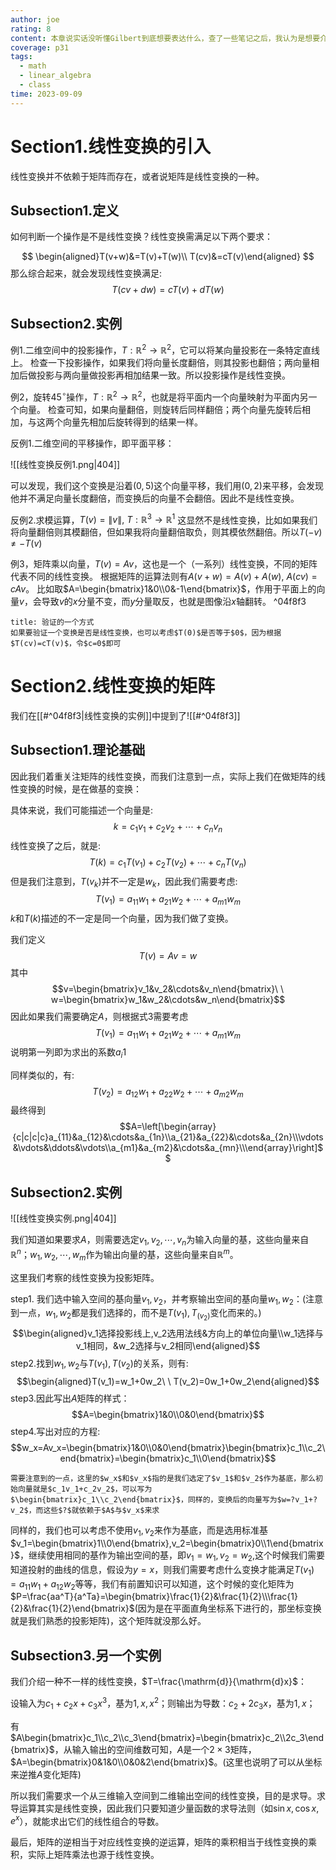 ```yaml
---
author: joe
rating: 8
content: 本章说实话没听懂Gilbert到底想要表达什么，查了一些笔记之后，我认为是想要介绍矩阵代表的线性变换时对矩阵的求法，难点在于最后的基的选择上。
coverage: p31
tags:
  - math
  - linear_algebra
  - class
time: 2023-09-09
---
```

# Section1.线性变换的引入

线性变换并不依赖于矩阵而存在，或者说矩阵是线性变换的一种。

## Subsection1.定义

如何判断一个操作是不是线性变换？线性变换需满足以下两个要求：

$$
\begin{aligned}T(v+w)&=T(v)+T(w)\\
T(cv)&=cT(v)\end{aligned}
$$
那么综合起来，就会发现线性变换满足:
$$T(cv+dw)=cT(v)+dT(w)$$

## Subsection2.实例

例1.二维空间中的投影操作，$T: \mathbb{R}^2\to\mathbb{R}^2$，它可以将某向量投影在一条特定直线上。
检查一下投影操作，如果我们将向量长度翻倍，则其投影也翻倍；两向量相加后做投影与两向量做投影再相加结果一致。所以投影操作是线性变换。

例2，旋转$45^\circ$操作，$T:\mathbb{R}^2\to\mathbb{R}^2$，也就是将平面内一个向量映射为平面内另一个向量。
检查可知，如果向量翻倍，则旋转后同样翻倍；两个向量先旋转后相加，与这两个向量先相加后旋转得到的结果一样。

反例1.二维空间的平移操作，即平面平移：

![[线性变换反例1.png|404]]


可以发现，我们这个变换是沿着$(0,5)$这个向量平移，我们用$(0,2)$来平移，会发现他并不满足向量长度翻倍，而变换后的向量不会翻倍。因此不是线性变换。

反例2.求模运算，$T(v)=\|v\|,\ T:\mathbb{R}^3\to\mathbb{R}^1$
这显然不是线性变换，比如如果我们将向量翻倍则其模翻倍，但如果我将向量翻倍取负，则其模依然翻倍。所以$T(-v)\neq -T(v)$

例3，矩阵乘以向量，$T(v)=Av$，这也是一个（一系列）线性变换，不同的矩阵代表不同的线性变换。
根据矩阵的运算法则有$A(v+w)=A(v)+A(w),\ A(cv)=cAv$。
比如取$A=\begin{bmatrix}1&0\\0&-1\end{bmatrix}$，作用于平面上的向量$v$，会导致$v$的$x$分量不变，而$y$分量取反，也就是图像沿$x$轴翻转。 ^04f8f3

```ad-note
title: 验证的一个方式
如果要验证一个变换是否是线性变换，也可以考虑$T(0)$是否等于$0$，因为根据$T(cv)=cT(v)$，令$c=0$即可

```

# Section2.线性变换的矩阵

我们在[[#^04f8f3|线性变换的实例]]中提到了![[#^04f8f3]]
## Subsection1.理论基础

因此我们着重关注矩阵的线性变换，而我们注意到一点，实际上我们在做矩阵的线性变换的时候，是在做基的变换：

具体来说，我们可能描述一个向量是:
$$k=c_1v_1+c_2v_2+\cdots+c_nv_n\tag{1}$$
线性变换了之后，就是:
$$T(k)=c_1T(v_1)+c_2T(v_2)+\cdots+c_nT(v_n)\tag{2}$$
但是我们注意到，$T(v_k)$并不一定是$w_k$，因此我们需要考虑:
$$T(v_1)=a_{11}w_1+a_{21}w_2+\cdots+a_{m1}w_m\tag{3}$$
$k$和$T(k)$描述的不一定是同一个向量，因为我们做了变换。

我们定义$$T(v)=Av=w$$
其中$$v=\begin{bmatrix}v_1&v_2&\cdots&v_n\end{bmatrix}\ \ w=\begin{bmatrix}w_1&w_2&\cdots&w_n\end{bmatrix}$$
因此如果我们需要确定$A$，则根据式3需要考虑$$T(v_1)=a_{11}w_1+a_{21}w_2+\cdots+a_{m1}w_m$$
说明第一列即为求出的系数$a_i1$

同样类似的，有:
$$T(v_2)=a_{12}w_1+a_{22}w_2+\cdots+a_{m2}w_m$$
最终得到$$A=\left[\begin{array}{c|c|c|c}a_{11}&a_{12}&\cdots&a_{1n}\\a_{21}&a_{22}&\cdots&a_{2n}\\\vdots&\vdots&\ddots&\vdots\\a_{m1}&a_{m2}&\cdots&a_{mn}\\\end{array}\right]$$

## Subsection2.实例

![[线性变换实例.png|404]]

我们知道如果要求$A$，则需要选定$v_1,v_2,\cdots,v_n$为输入向量的基，这些向量来自$\mathbb{R}^n$；$w_1,w_2,\cdots,w_m$作为输出向量的基，这些向量来自$\mathbb{R}^m$。

这里我们考察的线性变换为投影矩阵。

step1. 我们选中输入空间的基向量$v_1,v_2$，并考察输出空间的基向量$w_1,w_2$：(注意到一点，$w_1,w_2$都是我们选择的，而不是$T(v_1),T_(v_2)$变化而来的。)
$$\begin{aligned}v_1选择投影线上,v_2选用法线&方向上的单位向量\\w_1选择与v_1相同，&w_2选择与v_2相同\end{aligned}$$
step2.找到$w_1,w_2$与$T(v_1),T(v_2)$的关系，则有:
$$\begin{aligned}T(v_1)=w_1+0w_2\ \ T(v_2)=0w_1+0w_2\end{aligned}$$
step3.因此写出$A$矩阵的样式：
$$A=\begin{bmatrix}1&0\\0&0\end{bmatrix}$$
step4.写出对应的方程:
$$w_x=Av_x=\begin{bmatrix}1&0\\0&0\end{bmatrix}\begin{bmatrix}c_1\\c_2\end{bmatrix}=\begin{bmatrix}c_1\\0\end{bmatrix}$$
```ad-note
需要注意到的一点，这里的$w_x$和$v_x$指的是我们选定了$v_1$和$v_2$作为基底，那么初始向量就是$c_1v_1+c_2v_2$，可以写为$\begin{bmatrix}c_1\\c_2\end{bmatrix}$，同样的，变换后的向量写为$w=?v_1+?v_2$，而这些$?$就依赖于$A$与$v_x$来求

```

同样的，我们也可以考虑不使用$v_1,v_2$来作为基底，而是选用标准基$v_1=\begin{bmatrix}1\\0\end{bmatrix},v_2=\begin{bmatrix}0\\1\end{bmatrix}$，继续使用相同的基作为输出空间的基，即$v_1=w_1,v_2=w_2$,这个时候我们需要知道投射的曲线的信息，假设为$y=x$，则我们需要考虑什么变换才能满足$T(v_1)=a_{11}w_1+a_{12}w_2$等等，我们有前置知识可以知道，这个时候的变化矩阵为$P=\frac{aa^T}{a^Ta}=\begin{bmatrix}\frac{1}{2}&\frac{1}{2}\\\frac{1}{2}&\frac{1}{2}\end{bmatrix}$(因为是在平面直角坐标系下进行的，那坐标变换就是我们熟悉的投影矩阵)，这个矩阵就没那么好。

## Subsection3.另一个实例

我们介绍一种不一样的线性变换，$T=\frac{\mathrm{d}}{\mathrm{d}x}$：

 设输入为$c_1+c_2x+c_3x^3$，基为$1,x,x^2$；则输出为导数：$c_2+2c_3x$，基为$1,x$；
 
 有$A\begin{bmatrix}c_1\\c_2\\c_3\end{bmatrix}=\begin{bmatrix}c_2\\2c_3\end{bmatrix}$，从输入输出的空间维数可知，$A$是一个$2\times 3$矩阵，$A=\begin{bmatrix}0&1&0\\0&0&2\end{bmatrix}$。(这里也说明了可以从坐标来逆推$A$变化矩阵)
 
所以我们需要求一个从三维输入空间到二维输出空间的线性变换，目的是求导。求导运算其实是线性变换，因此我们只要知道少量函数的求导法则（如$\sin x, \cos x, e^x$），就能求出它们的线性组合的导数。

最后，矩阵的逆相当于对应线性变换的逆运算，矩阵的乘积相当于线性变换的乘积，实际上矩阵乘法也源于线性变换。